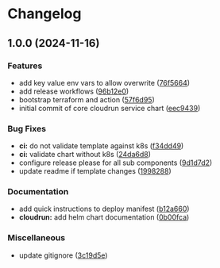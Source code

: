 # Changelog

## 1.0.0 (2024-11-16)


### Features

* add key value env vars to allow overwrite ([76f5664](https://github.com/serverless-helm/cloudrun/commit/76f56645b636bc7225d155b5bf7be5649281cea9))
* add release workflows ([96b12e0](https://github.com/serverless-helm/cloudrun/commit/96b12e06e4f871f7266dc8b90712252732b47791))
* bootstrap terraform and action ([57f6d95](https://github.com/serverless-helm/cloudrun/commit/57f6d95d9faa630ffcb8e6dc532fd95b5de47f44))
* initial commit of core cloudrun service chart ([eec9439](https://github.com/serverless-helm/cloudrun/commit/eec943995d0de1da3ffcd5ae2d3f06cb8649dd37))


### Bug Fixes

* **ci:** do not validate template against k8s ([f34dd49](https://github.com/serverless-helm/cloudrun/commit/f34dd49dfad9c4c205f13ed013e454ead6a18802))
* **ci:** validate chart without k8s ([24da6d8](https://github.com/serverless-helm/cloudrun/commit/24da6d8202c9342fb06ba53b5c13ef186827b1d7))
* configure release please for all sub components ([9d1d7d2](https://github.com/serverless-helm/cloudrun/commit/9d1d7d2bc8b9b482c3b91f6d9f0f65b7a9644807))
* update readme if template changes ([1998288](https://github.com/serverless-helm/cloudrun/commit/1998288cd54bdca645159b8f06e57c86156387bf))


### Documentation

* add quick instructions to deploy manifest ([b12a660](https://github.com/serverless-helm/cloudrun/commit/b12a660a4cc9e60478d966eb37efe9bc8579981a))
* **cloudrun:** add helm chart documentation ([0b00fca](https://github.com/serverless-helm/cloudrun/commit/0b00fcaf98fcb190078d3597010a00857f50842a))


### Miscellaneous

* update gitignore ([3c19d5e](https://github.com/serverless-helm/cloudrun/commit/3c19d5e2feb5fbfa230e3272447429cefcd34b04))
